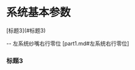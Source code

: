 # 系统基本参数

\[标题3\]\(\#标题3\)

--  左系统纱嘴右行零位 \[part1.md\#左系统右行零位\]



























































### 标题3



